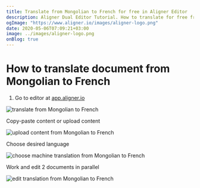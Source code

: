 ```yaml
---
title: Translate from Mongolian to French for free in Aligner Editor
description: Aligner Dual Editor Tutorial. How to translate for free from Mongolian to French. Aligner is multilingual document management platform. 
ogImage: "https://www.aligner.io/images/aligner-logo.png"
date: 2020-05-06T07:09:21+03:00
image: ../images/aligner-logo.png
onBlog: true
---
```


# How to translate document from Mongolian to French

1. Go to editor at [app.aligner.io](https://app.aligner.io "Aligner App web page")

![translate from Mongolian to French](../aligner-blank-editor.png "translate from Mongolian to French")

Copy-paste content or upload content

![upload content from Mongolian to French](../aligner-uploaded-document.png "upload content from Mongolian to French")

Choose desired language

![choose machine translation from Mongolian to French](../aligner-language-dropdown.png "choose machine translation from Mongolian to French")

Work and edit 2 documents in parallel

![edit translation from Mongolian to French](../aligner-double-sitded-editor.png "edit translation from Mongolian to French")


